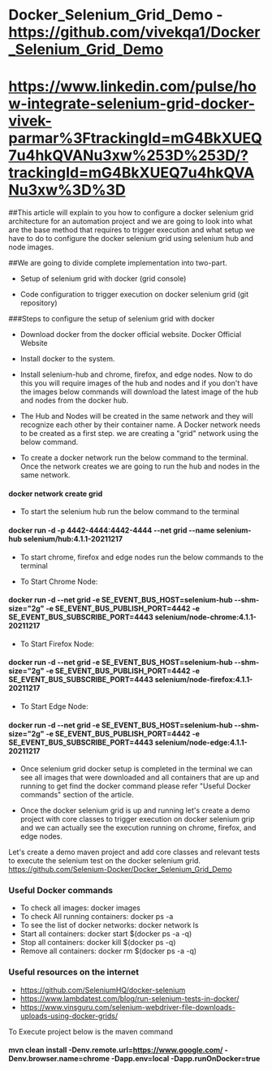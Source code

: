 # Docker_Selenium_Grid_Demo - https://github.com/vivekqa1/Docker_Selenium_Grid_Demo

# https://www.linkedin.com/pulse/how-integrate-selenium-grid-docker-vivek-parmar%3FtrackingId=mG4BkXUEQ7u4hkQVANu3xw%253D%253D/?trackingId=mG4BkXUEQ7u4hkQVANu3xw%3D%3D

##This article will explain to you how to configure a docker selenium grid architecture for an automation project and we are going to look into what are the base method that requires to trigger execution and what setup we have to do to configure the docker selenium grid using selenium hub and node images.

##We are going to divide complete implementation into two-part.

- Setup of selenium grid with docker (grid console)

- Code configuration to trigger execution on docker selenium grid (git repository)


###Steps to configure the setup of selenium grid with docker
- Download docker from the docker official website. Docker Official Website

- Install docker to the system.

- Install selenium-hub and chrome, firefox, and edge nodes. Now to do this you will require images of the hub and nodes and if you don't have the images below commands will download the latest image of the hub and nodes from the docker hub. 

- The Hub and Nodes will be created in the same network and they will recognize each other by their container name. A Docker network needs to be created as a first step. we are creating a "grid" network using the below command.

- To create a docker network run the below command to the terminal. Once the network creates we are going to run the hub and nodes in the same network.

####			docker network create grid


- To start the selenium hub run the below command to the terminal


####			docker run -d -p 4442-4444:4442-4444 --net grid --name selenium-hub selenium/hub:4.1.1-20211217

- To start chrome, firefox and edge nodes run the below commands to the terminal

- To Start Chrome Node:

####	        docker run -d --net grid -e SE_EVENT_BUS_HOST=selenium-hub --shm-size="2g" -e SE_EVENT_BUS_PUBLISH_PORT=4442 -e SE_EVENT_BUS_SUBSCRIBE_PORT=4443 selenium/node-chrome:4.1.1-20211217


- To Start Firefox Node: 

####	        docker run -d --net grid -e SE_EVENT_BUS_HOST=selenium-hub --shm-size="2g" -e SE_EVENT_BUS_PUBLISH_PORT=4442 -e SE_EVENT_BUS_SUBSCRIBE_PORT=4443 selenium/node-firefox:4.1.1-20211217

- To Start Edge Node:

####	        docker run -d --net grid -e SE_EVENT_BUS_HOST=selenium-hub --shm-size="2g" -e SE_EVENT_BUS_PUBLISH_PORT=4442 -e SE_EVENT_BUS_SUBSCRIBE_PORT=4443 selenium/node-edge:4.1.1-20211217


- Once selenium grid docker setup is completed in the terminal we can see all images that were downloaded and all containers that are up and running to get find the docker command please refer "Useful Docker commands" section of the article.

 - Once the docker selenium grid is up and running let's create a demo project with core classes to trigger execution on docker selenium grip and we can actually see the execution running on chrome, firefox, and edge nodes.


Let's create a demo maven project and add core classes and relevant tests to execute the selenium test on the docker selenium grid.
https://github.com/Selenium-Docker/Docker_Selenium_Grid_Demo



### Useful Docker commands 
- To check all images: docker images
- To check All running containers: docker ps -a
- To see the list of docker networks: docker network ls
- Start all containers: docker start $(docker ps -a -q)
- Stop all containers: docker kill $(docker ps -q)
- Remove all containers: docker rm $(docker ps -a -q)

### Useful resources on the internet
- https://github.com/SeleniumHQ/docker-selenium
- https://www.lambdatest.com/blog/run-selenium-tests-in-docker/
- https://www.vinsguru.com/selenium-webdriver-file-downloads-uploads-using-docker-grids/

To Execute project below is the maven command

#### mvn clean install -Denv.remote.url=https://www.google.com/ -Denv.browser.name=chrome -Dapp.env=local -Dapp.runOnDocker=true

  
